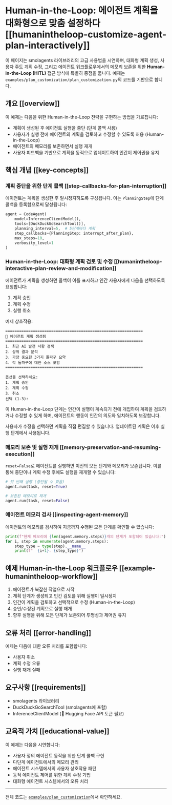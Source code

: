 # Human-in-the-Loop: 에이전트 계획을 대화형으로 맞춤 설정하다 [[humanintheloop-customize-agent-plan-interactively]]

이 페이지는 smolagents 라이브러리의 고급 사용법을 시연하며, 대화형 계획 생성, 사용자 주도 계획 수정, 그리고 에이전트 워크플로우에서의 메모리 보존을 위한 **Human-in-the-Loop (HITL)** 접근 방식에 특별히 중점을 둡니다.
예제는 `examples/plan_customization/plan_customization.py`의 코드를 기반으로 합니다.

## 개요 [[overview]]

이 예제는 다음을 위한 Human-in-the-Loop 전략을 구현하는 방법을 가르칩니다:

- 계획이 생성된 후 에이전트 실행을 중단 (단계 콜백 사용)
- 사용자가 실행 전에 에이전트의 계획을 검토하고 수정할 수 있도록 허용 (Human-in-the-Loop)
- 에이전트의 메모리를 보존하면서 실행 재개
- 사용자 피드백을 기반으로 계획을 동적으로 업데이트하여 인간이 제어권을 유지

## 핵심 개념 [[key-concepts]]

### 계획 중단을 위한 단계 콜백 [[step-callbacks-for-plan-interruption]]

에이전트는 계획을 생성한 후 일시정지하도록 구성됩니다. 이는 `PlanningStep`에 단계 콜백을 등록함으로써 달성됩니다:

```python
agent = CodeAgent(
    model=InferenceClientModel(),
    tools=[DuckDuckGoSearchTool()],
    planning_interval=5,  # 5단계마다 계획
    step_callbacks={PlanningStep: interrupt_after_plan},
    max_steps=10,
    verbosity_level=1
)
```

### Human-in-the-Loop: 대화형 계획 검토 및 수정 [[humanintheloop-interactive-plan-review-and-modification]]

에이전트가 계획을 생성하면 콜백이 이를 표시하고 인간 사용자에게 다음을 선택하도록 요청합니다:

1. 계획 승인
2. 계획 수정
3. 실행 취소

예제 상호작용:

```
============================================================
🤖 에이전트 계획 생성됨
============================================================
1. 최근 AI 발전 사항 검색
2. 상위 결과 분석
3. 가장 중요한 3가지 돌파구 요약
4. 각 돌파구에 대한 소스 포함
============================================================

옵션을 선택하세요:
1. 계획 승인
2. 계획 수정
3. 취소
선택 (1-3):
```

이 Human-in-the-Loop 단계는 인간이 실행이 계속되기 전에 개입하여 계획을 검토하거나 수정할 수 있게 하며, 에이전트의 행동이 인간의 의도와 일치하도록 보장합니다.

사용자가 수정을 선택하면 계획을 직접 편집할 수 있습니다. 업데이트된 계획은 이후 실행 단계에서 사용됩니다.

### 메모리 보존 및 실행 재개 [[memory-preservation-and-resuming-execution]]

`reset=False`로 에이전트를 실행하면 이전의 모든 단계와 메모리가 보존됩니다. 이를 통해 중단이나 계획 수정 후에도 실행을 재개할 수 있습니다:

```python
# 첫 번째 실행 (중단될 수 있음)
agent.run(task, reset=True)

# 보존된 메모리로 재개
agent.run(task, reset=False)
```

### 에이전트 메모리 검사 [[inspecting-agent-memory]]

에이전트의 메모리를 검사하여 지금까지 수행된 모든 단계를 확인할 수 있습니다:

```python
print(f"현재 메모리에 {len(agent.memory.steps)}개의 단계가 포함되어 있습니다:")
for i, step in enumerate(agent.memory.steps):
    step_type = type(step).__name__
    print(f"  {i+1}. {step_type}")
```

## 예제 Human-in-the-Loop 워크플로우 [[example-humanintheloop-workflow]]

1. 에이전트가 복잡한 작업으로 시작
2. 계획 단계가 생성되고 인간 검토를 위해 실행이 일시정지
3. 인간이 계획을 검토하고 선택적으로 수정 (Human-in-the-Loop)
4. 승인/수정된 계획으로 실행 재개
5. 향후 실행을 위해 모든 단계가 보존되어 투명성과 제어권 유지

## 오류 처리 [[error-handling]]

예제는 다음에 대한 오류 처리를 포함합니다:
- 사용자 취소
- 계획 수정 오류
- 실행 재개 실패

## 요구사항 [[requirements]]

- smolagents 라이브러리
- DuckDuckGoSearchTool (smolagents에 포함)
- InferenceClientModel (🤗 Hugging Face API 토큰 필요)

## 교육적 가치 [[educational-value]]

이 예제는 다음을 시연합니다:
- 사용자 정의 에이전트 동작을 위한 단계 콜백 구현
- 다단계 에이전트에서의 메모리 관리
- 에이전트 시스템에서의 사용자 상호작용 패턴
- 동적 에이전트 제어를 위한 계획 수정 기법
- 대화형 에이전트 시스템에서의 오류 처리

---

전체 코드는 [`examples/plan_customization`](https://github.com/huggingface/smolagents/tree/main/examples/plan_customization)에서 확인하세요.